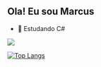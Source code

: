 ## Ola! Eu sou Marcus

- 🌱 Estudando C#

<picture>
<source
  srcset="https://github-readme-stats.vercel.app/api?username=mav-26&show_icons=true&theme=dark"
  media="(prefers-color-scheme: dark)"
/>
<source
  srcset="https://github-readme-stats.vercel.app/api?username=mav-26&show_icons=true"
  media="(prefers-color-scheme: light), (prefers-color-scheme: no-preference)"
/>
<img src="https://github-readme-stats.vercel.app/api?username=mav-26&show_icons=true" />
</picture>

[![Top Langs](https://github-readme-stats.vercel.app/api/top-langs/?username=mav-26&hide_progress=true)](https://github.com/anuraghazra/github-readme-stats)
